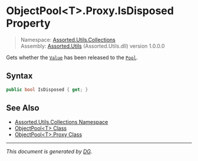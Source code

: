 ﻿# ObjectPool\<T>.Proxy.IsDisposed Property

> Namespace: [Assorted.Utils.Collections](_toc.Assorted.Utils.md#Assorted.Utils.Collections%20Namespace)\
> Assembly: [Assorted.Utils](_toc.Assorted.Utils.md) (Assorted.Utils.dll) version 1.0.0.0

Gets whether the [`Value`](Assorted.Utils.Collections.ObjectPool-1.Proxy.Value.md) has been released to the [`Pool`](Assorted.Utils.Collections.ObjectPool-1.Proxy.Pool.md).

## Syntax

```csharp
public bool IsDisposed { get; }
```

## See Also

- [Assorted.Utils.Collections Namespace](_toc.Assorted.Utils.md#Assorted.Utils.Collections%20Namespace)
- [ObjectPool\<T> Class](Assorted.Utils.Collections.ObjectPool-1.md)
- [ObjectPool\<T>.Proxy Class](Assorted.Utils.Collections.ObjectPool-1.Proxy.md)

---

_This document is generated by [DG](https://github.com/Khojasteh/dg)._
